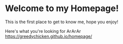# Welcome to my Homepage!

This is the first place to get to know me, hope you enjoy!

Here's what you're looking for <a href="https://emoji.gg/emoji/3197-arrow-right-rgb"><img 
src="https://cdn3.emoji.gg/emojis/3197-arrow-right-rgb.gif" width="16px" height="14px" 
alt="Arrow_Right_RGB"></a><a href="https://emoji.gg/emoji/3197-arrow-right-rgb"><img 
src="https://cdn3.emoji.gg/emojis/3197-arrow-right-rgb.gif" width="16px" height="14px" 
alt="Arrow_Right_RGB"></a><a href="https://emoji.gg/emoji/3197-arrow-right-rgb"><img 
src="https://cdn3.emoji.gg/emojis/3197-arrow-right-rgb.gif" width="16px" height="14px" 
alt="Arrow_Right_RGB"></a> https://greedychicken.github.io/homepage/
